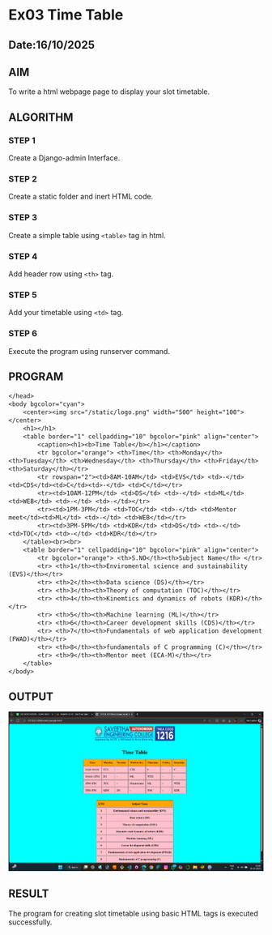# Ex03 Time Table
## Date:16/10/2025

## AIM
To write a html webpage page to display your slot timetable.

## ALGORITHM
### STEP 1
Create a Django-admin Interface.

### STEP 2
Create a static folder and inert HTML code.

### STEP 3
Create a simple table using ```<table>``` tag in html.

### STEP 4
Add header row using ```<th>``` tag.

### STEP 5
Add your timetable using ```<td>``` tag.

### STEP 6
Execute the program using runserver command.

## PROGRAM
<html>
    <head>

    </head>
    <body bgcolor="cyan">
        <center><img src="/static/logo.png" width="500" height="100"></center>
        <h1></h1>
        <table border="1" cellpadding="10" bgcolor="pink" align="center">
            <caption><h1><b>Time Table</b></h1></caption>
            <tr bgcolor="orange"> <th>Time</th> <th>Monday</th> <th>Tuesday</th> <th>Wednesday</th> <th>Thursday</th> <th>Friday</th> <th>Saturday</th></tr>
            <tr rowspan="2"><td>8AM-10AM</td> <td>EVS</td> <td>-</td> <td>CDS</td><td>C</td><td>-</td> <td>C</td></tr>
            <tr><td>10AM-12PM</td> <td>DS</td> <td>-</td> <td>ML</td><td>WEB</td> <td>-</td> <td>-</td></tr>
            <tr><td>1PM-3PM</td> <td>TOC</td> <td>-</td> <td>Mentor meet</td><td>ML</td> <td>-</td> <td>WEB</td></tr>
            <tr><td>3PM-5PM</td> <td>KDR</td> <td>DS</td> <td>-</td><td>TOC</td> <td>-</td> <td>KDR</td></tr>
        </table><br><br>
        <table border="1" cellpadding="10" bgcolor="pink" align="center">
            <tr bgcolor="orange"> <th>S.NO</th><th>Subject Name</th> </tr>
            <tr> <th>1</th><th>Enviromental science and sustainability (EVS)</th></tr>
            <tr> <th>2</th><th>Data science (DS)</th></tr>
            <tr> <th>3</th><th>Theory of computation (TOC)</th></tr>
            <tr> <th>4</th><th>Kinemtics and dynamics of robots (KDR)</th></tr>
            <tr> <th>5</th><th>Machine learning (ML)</th></tr>
            <tr> <th>6</th><th>Career development skills (CDS)</th></tr>
            <tr> <th>7</th><th>Fundamentals of web application development (FWAD)</th></tr>
            <tr> <th>8</th><th>fundamentals of C programming (C)</th></tr>
            <tr> <th>9</th><th>Mentor meet (ECA-M)</th></tr>
        </table>
    </body>
</html>

## OUTPUT

![alt text](<Screenshot 2025-10-16 110655.png>)

## RESULT
The program for creating slot timetable using basic HTML tags is executed successfully.
